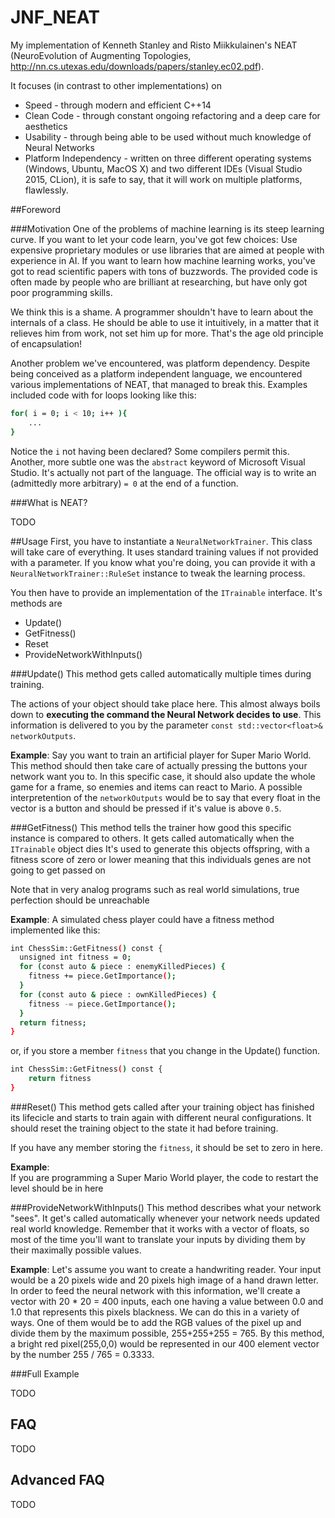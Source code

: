 # JNF_NEAT

My implementation of Kenneth Stanley and Risto Miikkulainen's NEAT (NeuroEvolution
of Augmenting Topologies, http://nn.cs.utexas.edu/downloads/papers/stanley.ec02.pdf).

It focuses (in contrast to other implementations) on

- Speed - through modern and efficient C++14
- Clean Code - through constant ongoing refactoring and a deep care for aesthetics
- Usability - through being able to be used without much knowledge of Neural Networks
- Platform Independency - written on three different operating systems (Windows, Ubuntu, MacOS X) and two different IDEs (Visual Studio 2015, CLion), it is safe to say, that it will work on multiple platforms, flawlessly.

##Foreword

###Motivation
One of the problems of machine learning is its steep learning curve. If you want to let your code learn,
you've got few choices: Use expensive proprietary modules or use libraries that are aimed at people with experience in AI.
If you want to learn how machine learning works, you've got to read scientific papers with tons of buzzwords.
The provided code is often made by people who are brilliant at researching, but have only got poor programming skills.

We think this is a shame. A programmer shouldn't have to learn about the internals of a class.
He should be able to use it intuitively, in a matter that it relieves him from work, not set him up for more.
That's the age old principle of encapsulation!

Another problem we've encountered, was platform dependency. Despite being conceived as a platform independent language,
we encountered various implementations of NEAT, that managed to break this. Examples included code with for loops looking like this:
```sh
for( i = 0; i < 10; i++ ){
    ...
}
```
Notice the `i` not having been declared? Some compilers permit this. Another, more subtle one was the `abstract` keyword
of Microsoft Visual Studio. It's actually not part of the language. The official way is to write an (admittedly more arbitrary) `= 0`
at the end of a function.

###What is NEAT?

TODO

##Usage
First, you have to instantiate a `NeuralNetworkTrainer`. This class will take care of everything. It uses standard training values if not provided with a parameter.
If you know what you're doing, you can provide it with a `NeuralNetworkTrainer::RuleSet` instance to tweak the learning process.

You then have to provide an implementation of the `ITrainable` interface. It's methods are
- Update()
- GetFitness()
- Reset
- ProvideNetworkWithInputs()

###Update()
This method gets called automatically multiple times during training.

The actions of your object should take place here. This almost always boils down to **executing the command the Neural Network decides to use**. This information is delivered to you by the parameter `const std::vector<float>& networkOutputs`.

**Example**: Say you want to train an artificial player for Super Mario World. This method should then take care of actually pressing the buttons your network want you to. In this specific case, it should also update the whole game for a frame, so enemies and items can react to Mario. A possible interpretention of the `networkOutputs` would be to say that every float in the vector is a button and should be pressed if it's value is above `0.5`.

###GetFitness()
This method tells the trainer how good this specific instance is compared to others.
It gets called automatically when the `ITrainable` object dies
It's used to generate this objects offspring, with a fitness score of zero or lower meaning that this individuals genes are not going to get passed on

Note that in very analog programs such as real world simulations, true perfection should be unreachable

**Example**: A simulated chess player could have a fitness method implemented like this:
```sh
int ChessSim::GetFitness() const {
  unsigned int fitness = 0;
  for (const auto & piece : enemyKilledPieces) {
    fitness += piece.GetImportance();
  }
  for (const auto & piece : ownKilledPieces) {
    fitness -= piece.GetImportance();
  }
  return fitness;
}
```  
or, if you store a member `fitness` that you change in the Update() function.  
```sh
int ChessSim::GetFitness() const {
    return fitness
}
```
###Reset()
This method gets called after your training object has finished its lifecicle and starts to train again with different neural configurations. It should reset the training object to the state it had before training.  

If you have any member storing the `fitness`, it should be set to zero in here.

**Example**:  
 If you are programming a Super Mario World player, the code to restart the level should be in here

###ProvideNetworkWithInputs()
This method describes what your network "sees". It get's called automatically whenever your network needs updated real world knowledge.
Remember that it works with a vector of floats, so most of the time you'll want to translate your
inputs by dividing them by their maximally possible values.

**Example**: Let's assume you want to create a handwriting reader.
Your input would be a 20 pixels wide and 20 pixels high image of a hand drawn letter.
In order to feed the neural network with this information,
we'll create a vector with 20 * 20 = 400 inputs, each one having a value between 0.0 and 1.0 that represents this pixels blackness.
We can do this in a variety of ways. One of them would be to add the RGB values of the pixel up and divide them by
the maximum possible, 255+255+255 = 765. By this method, a bright red pixel(255,0,0) would be represented in our 400 element vector by
the number 255 / 765 = 0.3333.

###Full Example
 
 TODO
 
## FAQ

TODO

## Advanced FAQ

TODO
